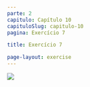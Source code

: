 ```yaml
---
parte: 2
capitulo: Capítulo 10
capituloSlug: capitulo-10
pagina: Exercício 7

title: Exercício 7

page-layout: exercise
---
```


<img src="{{site.baseurl}}/assets/graphics/content/2_3_1_4.png"/>

